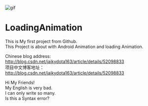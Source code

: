 ![gif](https://github.com/jaikydota/Android-LoadingAnimation/blob/master/LoadingAnimation/demo-resourse/demo.gif)  


# LoadingAnimation
This is My first project from Github.<br>
This Project is about with Android Animation and loading Animation.<br>

Chinese blog address: http://blog.csdn.net/jaikydota163/article/details/52098833<br>
项目中文博客地址：http://blog.csdn.net/jaikydota163/article/details/52098833<br>

Hi My Friends!<br>
My English is very bad.<br>
I can only write so many.<br>
Is this a Syntax error?<br>
